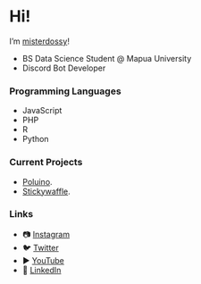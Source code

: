 # Hi!
I’m [misterdossy](https://github.com/m8eee/m8eee)!
- BS Data Science Student @ Mapua University
- Discord Bot Developer

### Programming Languages
- JavaScript
- PHP
- R
- Python

### Current Projects
- [Poluino](https://poluino.xyz/).
- [Stickywaffle](https://stickywaffle.herokuapp.com/).

### Links
- 📷 [Instagram](https://www.instagram.com/misterdossy/)
- 🐦 [Twitter](https://twitter.com/misterdossy)
- ▶️ [YouTube](https://www.youtube.com/channel/UCp5El25jQnoGstaB_BetDRA)
- 💼 [LinkedIn](https://www.linkedin.com/in/karl-aldous-banaag-4a2864209/)
